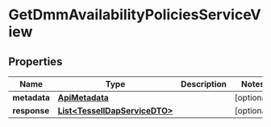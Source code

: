 

# GetDmmAvailabilityPoliciesServiceView


## Properties

Name | Type | Description | Notes
------------ | ------------- | ------------- | -------------
**metadata** | [**ApiMetadata**](ApiMetadata.md) |  |  [optional]
**response** | [**List&lt;TessellDapServiceDTO&gt;**](TessellDapServiceDTO.md) |  |  [optional]



